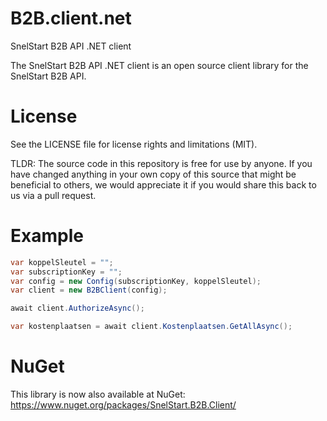 # B2B.client.net
SnelStart B2B API .NET client

The SnelStart B2B API .NET client is an open source client library for the SnelStart B2B API.

# License
See the LICENSE file for license rights and limitations (MIT).

TLDR: The source code in this repository is free for use by anyone. If you have changed anything in your own copy of this source that might be beneficial to others, we would appreciate it if you would share this back to us via a pull request.

# Example
```cs
var koppelSleutel = "";
var subscriptionKey = "";
var config = new Config(subscriptionKey, koppelSleutel);
var client = new B2BClient(config);

await client.AuthorizeAsync();

var kostenplaatsen = await client.Kostenplaatsen.GetAllAsync();
````

# NuGet
This library is now also available at NuGet:
https://www.nuget.org/packages/SnelStart.B2B.Client/
